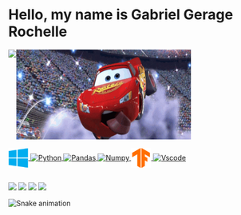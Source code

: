 # Hello, my name is Gabriel Gerage Rochelle

<div>
<img align="center" width="350" height="180" src="https://raw.githubusercontent.com/ktch4u/ktch4u/mainnbou/gif.gif">
    
 
<a href="https://github.com/Ktch4u">
  
<img align="left" height="180em" src="https://github-readme-stats.vercel.app/api?username=gabrielkiwi&show_icons=true&theme=chartreuse-dark&include_all_commits=true&count_private=true"/>
</div>

<div style="display: inline_block"><br>
    <img  align ="center" alt = "Windows" height"40" width="40" src="https://github.com/devicons/devicon/blob/master/icons/windows8/windows8-original.svg" />
    <img align ="center" alt = "Python" height"50" width="40" src="https://cdn.jsdelivr.net/gh/devicons/devicon/icons/python/python-original.svg" /> 
    <img align ="center" alt = "Pandas" height"40" width="40" src="https://cdn.jsdelivr.net/gh/devicons/devicon/icons/pandas/pandas-original-wordmark.svg" />
    <img align ="center" alt = "Numpy" height"40" width="40"src="https://cdn.jsdelivr.net/gh/devicons/devicon/icons/numpy/numpy-original.svg" />
    <img  align ="center" alt = "TensorFlow" height"40" width="40" src="https://github.com/devicons/devicon/blob/master/icons/tensorflow/tensorflow-original.svg" />
    <img  align ="center" alt = "Vscode" height"40" width="40" src="https://cdn.jsdelivr.net/gh/devicons/devicon/icons/vscode/vscode-original.svg" />

    
</div>
  
  ##
 
<div> 
  <a href="https://www.instagram.com/matheus_pachec0_" target="_blank"><img src="https://img.shields.io/badge/-Instagram-%23E4405F?style=for-the-badge&logo=instagram&logoColor=white" target="_blank"></a>
  <a href = "mailto:matheus.pachenco0@gmail.com"><img src="https://img.shields.io/badge/-Gmail-%23333?style=for-the-badge&logo=gmail&logoColor=white" target="_blank"></a>
  <a href = "mailto:matheus.pacheco@saipher.com.br"><img src="https://img.shields.io/badge/Microsoft_Outlook-0078D4?style=for-the-badge&logo=microsoft-outlook&logoColor=white" target="_blank"></a>
  <a href="https://www.linkedin.com/in/matheus-felipe-pacheco-6b1168109/" target="_blank"><img src="https://img.shields.io/badge/-LinkedIn-%230077B5?style=for-the-badge&logo=linkedin&logoColor=white" target="_blank"></a> 
 
  ![Snake animation](https://github.com/gabrielkiwi/gabrielkiwi/blob/output/github-contribution-grid-snake.svg)
 
</div>
